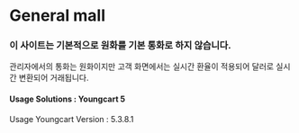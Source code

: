 # General mall
### 이 사이트는 기본적으로 원화를 기본 통화로 하지 않습니다.  
관리자에서의 통화는 원화이지만 고객 화면에서는 실시간 환율이 적용되어 달러로 실시간 변환되어 거래됩니다.

#### Usage Solutions : Youngcart 5  
Usage Youngcart Version : 5.3.8.1
